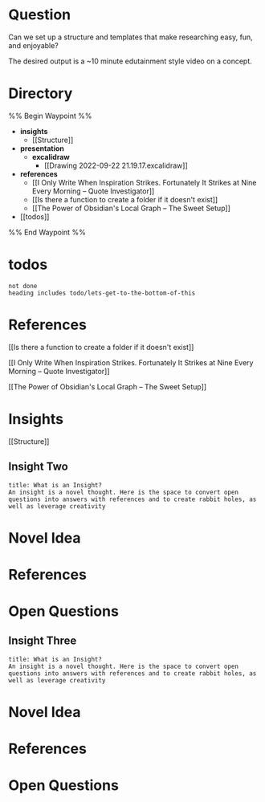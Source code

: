 # Question

Can we set up a structure and templates that make researching easy, fun, and enjoyable?

The desired output is a ~10 minute edutainment style video on a concept.

# Directory

%% Begin Waypoint %%
- **insights**
	- [[Structure]]
- **presentation**
	- **excalidraw**
		- [[Drawing 2022-09-22 21.19.17.excalidraw]]
- **references**
	- [[I Only Write When Inspiration Strikes. Fortunately It Strikes at Nine Every Morning – Quote Investigator]]
	- [[Is there a function to create a folder if it doesn't exist]]
	- [[The Power of Obsidian's Local Graph – The Sweet Setup]]
- [[todos]]

%% End Waypoint %%

# todos
```tasks
not done
heading includes todo/lets-get-to-the-bottom-of-this
```

# References

[[Is there a function to create a folder if it doesn't exist]]

[[I Only Write When Inspiration Strikes. Fortunately It Strikes at Nine Every Morning – Quote Investigator]]

[[The Power of Obsidian's Local Graph – The Sweet Setup]]

# Insights

[[Structure]]

## Insight Two

```ad-note 
title: What is an Insight?
An insight is a novel thought. Here is the space to convert open questions into answers with references and to create rabbit holes, as well as leverage creativity
```

# Novel Idea

# References

# Open Questions

## Insight Three

```ad-note 
title: What is an Insight?
An insight is a novel thought. Here is the space to convert open questions into answers with references and to create rabbit holes, as well as leverage creativity
```

# Novel Idea

# References

# Open Questions